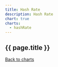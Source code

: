 ```yaml
---
title: Hash Rate
description: Hash Rate
chart: true
charts:
  - hashRate
---
```


<h2>{{ page.title }}</h2>

<canvas id="hash-rate-chart" class="chart" height="150" style="width:100%;"></canvas>

<a href="{{ site.baseurl }}/{{ page.lang }}/charts">Back to charts</a>
